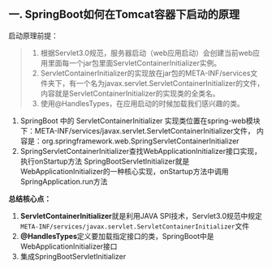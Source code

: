 ## 一. SpringBoot如何在Tomcat容器下启动的原理
启动原理前提：
> 1. 根据Servlet3.0规范，服务器启动（web应用启动）会创建当前web应用里面每一个jar包里面ServletContainerInitializer实例。
> 2. ServletContainerInitializer的实现放在jar包的META-INF/services文件夹下，有一个名为javax.servlet.ServletContainerInitializer的文件，内容就是ServletContainerInitializer的实现类的全类名。
> 3. 使用@HandlesTypes，在应用启动的时候加载我们感兴趣的类。

1. SpringBoot 中的 ServletContainerInitializer 实现类位置在spring-web模块下：META-INF/services/javax.servlet.ServletContainerInitializer文件， 内容是：org.springframework.web.SpringServletContainerInitializer
2. SpringServletContainerInitializer查找WebApplicationInitializer接口实现，执行onStartup方法
SpringBootServletInitializer就是WebApplicationInitializer的一种核心实现，onStartup方法中调用SpringApplication.run方法

**总结核心点：**
1. **ServletContainerInitializer**就是利用JAVA SPI技术，Servlet3.0规范中规定`META-INF/services/javax.servlet.ServletContainerInitializer`文件
2. **@HandlesTypes**定义要加载指定接口的类，SpringBoot中是WebApplicationInitializer接口
3. 集成SpringBootServletInitializer

